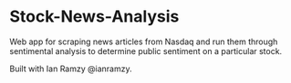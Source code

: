 # Stock-News-Analysis
Web app for scraping news articles from Nasdaq and run them through sentimental analysis to determine public
sentiment on a particular stock.

Built with Ian Ramzy @ianramzy.
